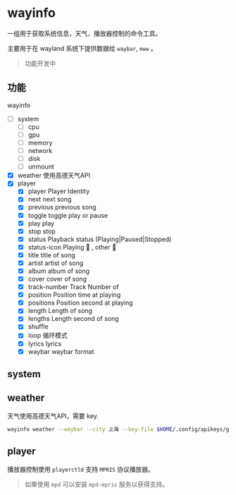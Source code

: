 # wayinfo

一组用于获取系统信息，天气，播放器控制的命令工具。

主要用于在 wayland 系统下提供数据给 `waybar`, `eww` 。

> 功能开发中

## 功能 

wayinfo 

- [ ] system
  - [ ] cpu
  - [ ] gpu
  - [ ] memory
  - [ ] network
  - [ ] disk
  - [ ] unmount
- [x] weather 使用高德天气API
- [x] player
  - [x] player        Player Identity
  - [x] next          next song
  - [x] previous      previous song
  - [x] toggle        toggle play or pause
  - [x] play          play
  - [x] stop          stop
  - [x] status        Playback status (Playing|Paused|Stopped)
  - [x] status-icon   Playing   , other 
  - [x] title         title of song
  - [x] artist        artist of song
  - [x] album         album of song
  - [x] cover         cover of song
  - [x] track-number  Track Number of
  - [x] position      Position time at playing
  - [x] positions     Position second at playing
  - [x] length        Length of song
  - [x] lengths       Length second of song
  - [x] shuffle
  - [x] loop          循环模式
  - [x] lyrics        lyrics
  - [x] waybar        waybar format

## system

## weather

天气使用高德天气API，需要 key.

```sh
wayinfo weather --waybar --city 上海 --key-file $HOME/.config/apikeys/gaode.txt
```

## player

播放器控制使用 `playerctld` 支持 `MPRIS` 协议播放器。 

> 如果使用 `mpd` 可以安装 `mpd-mpris` 服务以获得支持。




